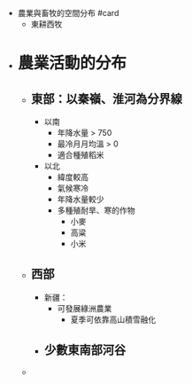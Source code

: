 - 農業與畜牧的空間分布 #card
	- 東耕西牧
- # 農業活動的分布
	- ## 東部：以秦嶺、淮河為分界線
		- 以南
			- 年降水量 > 750
			- 最冷月月均溫 > 0
			- 適合種殖稻米
		- 以北
			- 緯度較高
			- 氣候寒冷
			- 年降水量較少
			- 多種殖耐旱、寒的作物
				- 小麥
				- 高粱
				- 小米
	- ## 西部
		- 新疆：
			- 可發展綠洲農業
				- 夏季可依靠高山積雪融化
		- 少數東南部河谷
			-
	-
